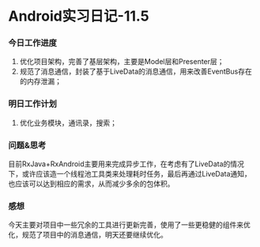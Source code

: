 # Android实习日记-11.5

### 今日工作进度

1. 优化项目架构，完善了基层架构，主要是Model层和Presenter层；
2. 规范了消息通信，封装了基于LiveData的消息通信，用来改善EventBus存在的内存泄漏；

### 明日工作计划

1. 优化业务模块，通讯录，搜索；

### 问题&思考

目前RxJava+RxAndroid主要用来完成异步工作，在考虑有了LiveData的情况下，或许应该造一个线程池工具类来处理耗时任务，最后再通过LiveData通知，也应该可以达到相应的需求，从而减少多余的包体积。

### 感想

今天主要对项目中一些冗余的工具进行更新完善，使用了一些更稳健的组件来优化，规范了项目中的消息通信，明天还要继续优化。

